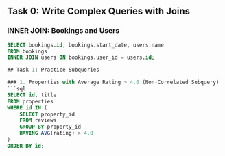 ## Task 0: Write Complex Queries with Joins

### INNER JOIN: Bookings and Users
```sql
SELECT bookings.id, bookings.start_date, users.name
FROM bookings
INNER JOIN users ON bookings.user_id = users.id;

## Task 1: Practice Subqueries

### 1. Properties with Average Rating > 4.0 (Non-Correlated Subquery)
```sql
SELECT id, title
FROM properties
WHERE id IN (
    SELECT property_id
    FROM reviews
    GROUP BY property_id
    HAVING AVG(rating) > 4.0
)
ORDER BY id;
